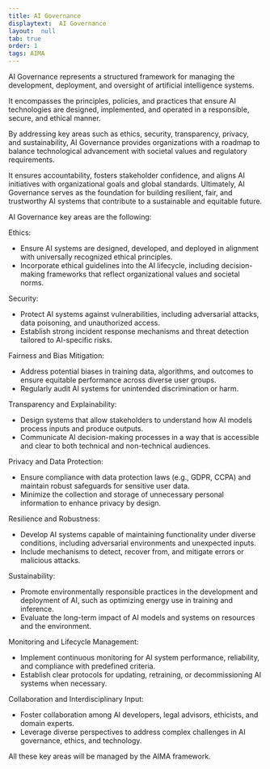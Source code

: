 ```yaml
---
title: AI Governance
displaytext:  AI Governance
layout:  null
tab: true
order: 1
tags: AIMA
---
```


AI Governance represents a structured framework for managing the development, deployment, and oversight of artificial intelligence systems. 

It encompasses the principles, policies, and practices that ensure AI technologies are designed, implemented, and operated in a responsible, secure, and ethical manner. 

By addressing key areas such as ethics, security, transparency, privacy, and sustainability, AI Governance provides organizations with a roadmap to balance technological advancement with societal values and regulatory requirements.

It ensures accountability, fosters stakeholder confidence, and aligns AI initiatives with organizational goals and global standards. Ultimately, AI Governance serves as the foundation for building resilient, fair, and trustworthy AI systems that contribute to a sustainable and equitable future.

AI Governance key areas are the following:

Ethics:
* Ensure AI systems are designed, developed, and deployed in alignment with universally recognized ethical principles.
* Incorporate ethical guidelines into the AI lifecycle, including decision-making frameworks that reflect organizational values and societal norms.

Security:
* Protect AI systems against vulnerabilities, including adversarial attacks, data poisoning, and unauthorized access.
* Establish strong incident response mechanisms and threat detection tailored to AI-specific risks.

Fairness and Bias Mitigation:
* Address potential biases in training data, algorithms, and outcomes to ensure equitable performance across diverse user groups.
* Regularly audit AI systems for unintended discrimination or harm.

Transparency and Explainability:
* Design systems that allow stakeholders to understand how AI models process inputs and produce outputs.
* Communicate AI decision-making processes in a way that is accessible and clear to both technical and non-technical audiences.

Privacy and Data Protection:
* Ensure compliance with data protection laws (e.g., GDPR, CCPA) and maintain robust safeguards for sensitive user data.
* Minimize the collection and storage of unnecessary personal information to enhance privacy by design.

Resilience and Robustness:
* Develop AI systems capable of maintaining functionality under diverse conditions, including adversarial environments and unexpected inputs.
* Include mechanisms to detect, recover from, and mitigate errors or malicious attacks.

Sustainability:
* Promote environmentally responsible practices in the development and deployment of AI, such as optimizing energy use in training and inference.
* Evaluate the long-term impact of AI models and systems on resources and the environment.

Monitoring and Lifecycle Management:
* Implement continuous monitoring for AI system performance, reliability, and compliance with predefined criteria.
* Establish clear protocols for updating, retraining, or decommissioning AI systems when necessary.

Collaboration and Interdisciplinary Input:
* Foster collaboration among AI developers, legal advisors, ethicists, and domain experts.
* Leverage diverse perspectives to address complex challenges in AI governance, ethics, and technology.

All these key areas will be managed by the AIMA framework.

